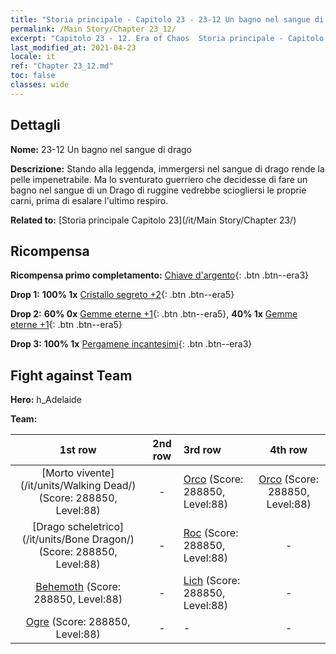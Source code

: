 ```yaml
---
title: "Storia principale - Capitolo 23 - 23-12 Un bagno nel sangue di drago"
permalink: /Main Story/Chapter 23_12/
excerpt: "Capitolo 23 - 12. Era of Chaos  Storia principale - Capitolo 23_12. 23-12 Un bagno nel sangue di drago"
last_modified_at: 2021-04-23
locale: it
ref: "Chapter 23_12.md"
toc: false
classes: wide
---
```


## Dettagli

 **Nome:** 23-12 Un bagno nel sangue di drago

 **Descrizione:** Stando alla leggenda, immergersi nel sangue di drago rende la pelle impenetrabile. Ma lo sventurato guerriero che decidesse di fare un bagno nel sangue di un Drago di ruggine vedrebbe sciogliersi le proprie carni, prima di esalare l'ultimo respiro.

 **Related to:** [Storia principale Capitolo 23](/it/Main Story/Chapter 23/)

## Ricompensa

 **Ricompensa primo completamento:** [Chiave d'argento](/ItemsIT/con_693/){: .btn .btn--era3}

 **Drop 1:** **100% 1x** [Cristallo segreto +2](/ItemsIT/mat_80/){: .btn .btn--era5}

 **Drop 2:** **60% 0x** [Gemme eterne +1](/ItemsIT/mat_72/){: .btn .btn--era5}, **40% 1x** [Gemme eterne +1](/ItemsIT/mat_72/){: .btn .btn--era5}

 **Drop 3:** **100% 1x** [Pergamene incantesimi](/ItemsIT/con_694/){: .btn .btn--era3}


## Fight against Team
 **Hero:** h_Adelaide

 **Team:**


  | 1st row | 2nd row | 3rd row | 4th row |
  |:----:|:----:|:----|:----:|
  | [Morto vivente](/it/units/Walking Dead/) (Score: 288850, Level:88)  | - | [Orco](/it/units/Orc/) (Score: 288850, Level:88)  | [Orco](/it/units/Orc/) (Score: 288850, Level:88)  |
  | [Drago scheletrico](/it/units/Bone Dragon/) (Score: 288850, Level:88)  | - | [Roc](/it/units/Roc/) (Score: 288850, Level:88)  | - |
  | [Behemoth](/it/units/Behemoth/) (Score: 288850, Level:88)  | - | [Lich](/it/units/Lich/) (Score: 288850, Level:88)  | - |
  | [Ogre](/it/units/Ogre/) (Score: 288850, Level:88)  | - | - | - |



